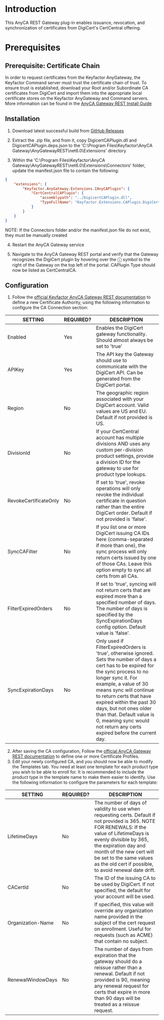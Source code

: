 ﻿
# Introduction

This AnyCA REST Gateway plug-in enables issuance, revocation, and synchronization of certificates from DigiCert's CertCentral offering.  
# Prerequisites

## Prerequisite: Certificate Chain

In order to request certificates from the Keyfactor AnyGateway, the Keyfactor Command server must trust the certificate chain of trust. To ensure trust is established, download your Root and/or Subordinate CA certificates from DigiCert and import them into the appropriate local certificate stores on the Keyfactor AnyGateway and Command servers. More information can be found in the [AnyCA Gateway REST Install Guide](https://software.keyfactor.com/Guides/AnyCAGatewayREST/Content/AnyCAGatewayREST/Preparing.htm)

## Installation
1. Download latest successful build from [GitHub Releases](../../releases/latest)

2. Extract the .zip file, and from it, copy DigicertCAPlugin.dll and DigicertCAPlugin.deps.json to the 'C:\Program Files\Keyfactor\AnyCA Gateway\AnyGatewayREST\net6.0\Extensions' directory

3. Within the 'C:\Program Files\Keyfactor\AnyCA Gateway\AnyGatewayREST\net6.0\Extensions\Connectors' folder, update the manifest.json file to contain the following:

```json
{  
    "extensions": {  
        "Keyfactor.AnyGateway.Extensions.IAnyCAPlugin": {  
            "CertCentralCAPlugin": {  
                "assemblypath": "../DigicertCAPlugin.dll",  
                "TypeFullName": "Keyfactor.Extensions.CAPlugin.DigiCert.CertCentralCAPlugin"  
            }  
        }  
    }  
}
```

NOTE: If the Connectors folder and/or the manifest.json file do not exist, they must be manually created

4. Restart the AnyCA Gateway service

5. Navigate to the AnyCA Gateway REST portal and verify that the Gateway recognizes the DigiCert plugin by hovering over the ⓘ symbol to the right of the Gateway on the top left of the portal. CAPlugin Type should now be listed as CertCentralCA.


## Configuration

1. Follow the [official Keyfactor AnyCA Gateway REST documentation](https://software.keyfactor.com/Guides/AnyCAGatewayREST/Content/AnyCAGatewayREST/AddCA-Gateway.htm#Add_or_Edit_a_Certificate_Authority) to define a new Certificate Authority, using the following information to configure the CA Connection section:

SETTING | REQUIRED? | DESCRIPTION
--|--|--
Enabled | Yes | Enables the DigiCert gateway functionality. Should almost always be set to 'true'
APIKey | Yes | The API key the Gateway should use to communicate with the DigiCert API. Can be generated from the DigiCert portal.
Region | No | The geographic region associated with your DigiCert account. Valid values are US and EU. Default if not provided is US.
DivisionId | No | If your CertCentral account has multiple divisions AND uses any custom per-division product settings, provide a division ID for the gateway to use for product type lookups.
RevokeCertificateOnly | No | If set to 'true', revoke operations will only revoke the individual certificate in question rather than the entire DigiCert order. Default if not provided is 'false'.
SyncCAFilter | No | If you list one or more DigiCert issuing CA IDs here (comma-separated if more than one), the sync process will only return certs issued by one of those CAs. Leave this option empty to sync all certs from all CAs.
FilterExpiredOrders | No | If set to 'true', syncing will not return certs that are expired more than a specified number of days. The number of days is specified by the SyncExpirationDays config option. Default value is 'false'.
SyncExpirationDays | No | Only used if FilterExpiredOrders is 'true', otherwise ignored. Sets the number of days a cert has to be expired for the sync process to no longer sync it. For example, a value of 30 means sync will continue to return certs that have expired within the past 30 days, but not ones older than that. Default value is 0, meaning sync would not return any certs expired before the current day.

2. After saving the CA configuration, Follow the [official AnyCA Gateway REST documentation](https://software.keyfactor.com/Guides/AnyCAGatewayREST/Content/AnyCAGatewayREST/AddCP-Gateway.htm#Certificate_Profile) to define one or more Certificate Profiles.
3. Edit your newly configured CA, and you should now be able to modify the Templates tab. You need at least one template for each product type you wish to be able to enroll for. It is recommended to include the product type in the template name to make them easier to identify. Use the following information to configure the parameters for each template:

SETTING | REQUIRED? | DESCRIPTION
--|--|--
LifetimeDays | No | The number of days of validity to use when requesting certs. Default if not provided is 365. NOTE FOR RENEWALS: If the value of LifetimeDays is evenly divisible by 365, the expiration day and month of the new cert will be set to the same values as the old cert if possible, to avoid renewal date drift.
CACertId | No | The ID of the issuing CA to be used by DigiCert. If not specified, the default for your account will be used.
Organization-Name | No | If specified, this value will override any organization name provided in the subject of the cert request on enrollment. Useful for requests (such as ACME) that contain no subject.
RenewalWindowDays | No | The number of days from expiration that the gateway should do a reissue rather than a renewal. Default if not provided is 90, meaning any renewal request for certs that expire in more than 90 days will be treated as a reissue request.
